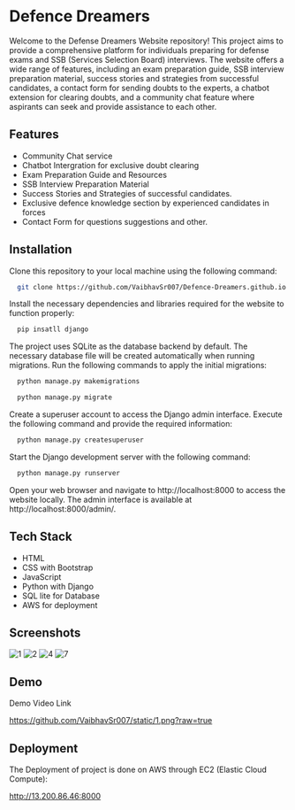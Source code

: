 # Defence Dreamers

Welcome to the Defense Dreamers Website repository! This project aims to provide a comprehensive platform for individuals preparing for defense exams and SSB (Services Selection Board) interviews. The website offers a wide range of features, including an exam preparation guide, SSB interview preparation material, success stories and strategies from successful candidates, a contact form for sending doubts to the experts, a chatbot extension for clearing doubts, and a community chat feature where aspirants can seek and provide assistance to each other.


## Features

- Community Chat service
- Chatbot Intergration for exclusive doubt clearing
- Exam Preparation Guide and Resources
- SSB Interview Preparation Material
- Success Stories and Strategies of successful candidates.
- Exclusive defence knowledge section by experienced candidates in forces
- Contact Form for questions suggestions and other.


## Installation

 Clone this repository to your local machine using the following command:
```bash
  git clone https://github.com/VaibhavSr007/Defence-Dreamers.github.io.git
```

Install the necessary dependencies and libraries required for the website to function properly:
```bash
  pip insatll django
```

The project uses SQLite as the database backend by default. The necessary database file will be created automatically when running migrations. Run the following commands to apply the initial migrations:
```bash
  python manage.py makemigrations
```
```bash
  python manage.py migrate
```

Create a superuser account to access the Django admin interface. Execute the following command and provide the required information:
```bash
  python manage.py createsuperuser
```

Start the Django development server with the following command:

```bash
  python manage.py runserver
```

Open your web browser and navigate to http://localhost:8000 to access the website locally. The admin interface is available at http://localhost:8000/admin/.


## Tech Stack

- HTML 
- CSS with Bootstrap
- JavaScript
- Python with Django
- SQL lite for Database
- AWS for deployment


## Screenshots

![1](https://github.com/VaibhavSr007/Defence-Dreamers.github.io/assets/99118025/6292bdbb-76ba-40f8-bf63-21c676a75811)
![2](https://github.com/VaibhavSr007/Defence-Dreamers.github.io/assets/99118025/b27edee3-e66d-4b40-95ba-884be5d7dd81)
![4](https://github.com/VaibhavSr007/Defence-Dreamers.github.io/assets/99118025/d891840b-3690-4508-9281-f48ebcf7b11c)
![7](https://github.com/VaibhavSr007/Defence-Dreamers.github.io/assets/99118025/92b4842e-2b98-442a-8d4f-43e90c5c1c7e)


## Demo

Demo Video Link

https://github.com/VaibhavSr007/static/1.png?raw=true


## Deployment

The Deployment of project is done on AWS through EC2 (Elastic Cloud Compute):

http://13.200.86.46:8000

